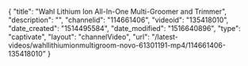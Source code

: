 {
    "title": "Wahl Lithium Ion All-In-One Multi-Groomer and Trimmer",
    "description": "",
    "channelid": "114661406",
    "videoid": "135418010",
    "date_created": "1514495584",
    "date_modified": "1516640896",
    "type": "captivate",
    "layout": "channelVideo",
    "url": "\/latest-videos\/wahllithiumionmultigroom-novo-61301191-mp4\/114661406-135418010"
}